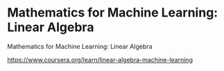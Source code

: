 # Mathematics for Machine Learning: Linear Algebra

Mathematics for Machine Learning: Linear Algebra

https://www.coursera.org/learn/linear-algebra-machine-learning
